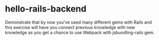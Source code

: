 # hello-rails-backend
Demonstrate that by now you've used many different gems with Rails and this exercise will have you connect previous knowledge with new knowledge as you get a chance to use Webpack with jsbundling-rails gem.
